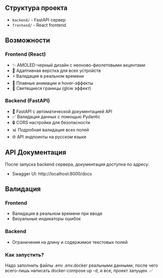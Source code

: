 ## Структура проекта

- `backend/` - FastAPI сервер
- `frontend/` - React frontend

## Возможности

### Frontend (React)
- ✨ AMOLED-черный дизайн с неоново-фиолетовыми акцентами
- 📱 Адаптивная верстка для всех устройств
- ⚡ Валидация в реальном времени
- 🌟 Плавные анимации и hover-эффекты
- 💫 Светящиеся границы (glow эффект)

### Backend (FastAPI)
- 🚀 FastAPI с автоматической документацией API
- ✅ Валидация данных с помощью Pydantic
- 🔒 CORS настройки для безопасности
- 📊 Подробная валидация всех полей
- 🌐 API эндпоинты на русском языке

## API Документация

После запуска backend сервера, документация доступна по адресу:
- Swagger UI: http://localhost:8000/docs

## Валидация

### Frontend
- Валидация в реальном времени при вводе
- Визуальные индикаторы ошибок

### Backend  
- Ограничения на длину и содержимое текстовых полей

### Как запустить?

Надо заполнить файлы .env .env.docker реальными данными, после чего всего-лишь написать docker-compose up -d, и все, проект запущен. ✅
